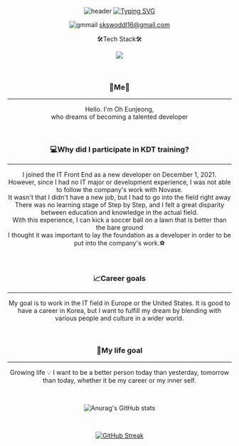 <center>

![header](https://capsule-render.vercel.app/api?type=waving&color=gradient&customColorList=&height=150&animation=fadeIn&section=footer&fontsize=1&text=🖱🥗☕🌍📚&fontAlign=70) 
[![Typing SVG](https://readme-typing-svg.herokuapp.com/?color=000000&lines=🎇Hello+,+Gata's+World🎇&font=Redressed&size=40&height=100)](https://git.io/typing-svg)

![gmmail](https://img.shields.io/badge/Gmail-D14836?style=for-the-badge&logo=gmail&logoColor=white) skswoddl16@gmail.com


🛠Tech Stack🛠

<img src="https://img.shields.io/badge/Python-3766AB?style=flat-square&logo=Python&logoColor=white"/></a>

<br>

### 🍒Me🍒
---
Hello. I'm Oh Eunjeong,  
who dreams of becoming a talented developer

<br>

### 💻Why did I participate in KDT training?
---
I joined the IT Front End as a new developer on December 1, 2021.  
However, since I had no IT major or development experience, I was not able to follow the company's work with Novase.  
It wasn't that I didn't have a new job, but I had to go into the field right away  
There was no learning stage of Step by Step, and I felt a great disparity between education and knowledge in the actual field.  
With this experience, I can kick a soccer ball on a lawn that is better than the bare ground  
I thought it was important to lay the foundation as a developer in order to be put into the company's work.⚽

<br>

### 📈Career goals
---
My goal is to work in the IT field in Europe or the United States. It is good to have a career in Korea, but I want to fulfill my dream by blending with various people and culture in a wider world.


<br>

### 🎯My life goal
---

Growing life 💡 I want to be a better person today than yesterday, tomorrow than today, whether it be my career or my inner self.
 
<br>

![Anurag's GitHub stats](https://github-readme-stats.vercel.app/api?username=gata96&show_icons=true&theme=radical)

<br>


[![GitHub Streak](https://streak-stats.demolab.com?user=gata96&theme=radical)](https://git.io/streak-stats)

</center> 
